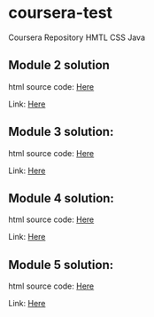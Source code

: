 # coursera-test
Coursera Repository HMTL CSS Java

## Module 2 solution
html source code:
[Here](./Module2_Assignment/Module2_index.html)

Link:
[Here](https://adrianpohey.github.io/coursera-HTML-CSS-JAVA/Module2_Assignment/Module2_index.html)

## Module 3 solution:
html source code:
[Here](./Module3-solution/Module3_index.html)

Link:
[Here](https://adrianpohey.github.io/coursera-HTML-CSS-JAVA/Module3-solution/Module3_index.html)

## Module 4 solution:
html source code:
[Here](./Module4-solutions/index.html)

Link:
[Here](https://adrianpohey.github.io/coursera-HTML-CSS-JAVA/Module4-solutions/index.html)

## Module 5 solution:
html source code:
[Here](./mod5_solution/index.html)

Link:
[Here](https://adrianpohey.github.io/coursera-HTML-CSS-JAVA/mod5_solutions/index.html)
